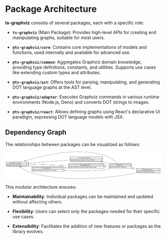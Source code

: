# Package Architecture

**ts-graphviz** consists of several packages, each with a specific role:

- **`ts-graphviz`** (Main Package): Provides high-level APIs for creating and manipulating graphs, suitable for most users.

- **`@ts-graphviz/core`**: Contains core implementations of models and functions, used internally and available for advanced use.

- **`@ts-graphviz/common`**: Aggregates Graphviz domain knowledge, providing type definitions, constants, and utilities. Supports use cases like extending custom types and attributes.

- **`@ts-graphviz/ast`**: Offers tools for parsing, manipulating, and generating DOT language graphs at the AST level.

- **`@ts-graphviz/adapter`**: Executes Graphviz commands in various runtime environments (Node.js, Deno) and converts DOT strings to images.

- **`@ts-graphviz/react`**: Allows defining graphs using React's declarative UI paradigm, expressing DOT language models with JSX.

## Dependency Graph

The relationships between packages can be visualized as follows:

![Dependency Graph](./img/dependency-graph.svg)

This modular architecture ensures:

- **Maintainability**: Individual packages can be maintained and updated without affecting others.

- **Flexibility**: Users can select only the packages needed for their specific use cases.

- **Extensibility**: Facilitates the addition of new features or packages as the library evolves.
